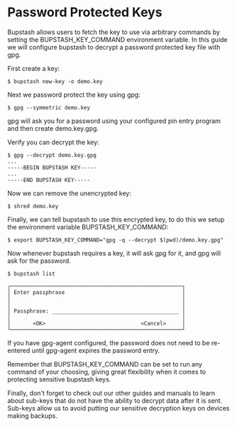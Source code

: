 # Password Protected Keys

Bupstash allows users to fetch the key to use via arbitrary commands by setting the BUPSTASH_KEY_COMMAND environment variable. In this guide we will configure bupstash to decrypt a password protected key file with gpg.

First create a key:

```
$ bupstash new-key -o demo.key
```

Next we password protect the key using gpg:

```
$ gpg --symmetric demo.key
```

gpg will ask you for a password using your configured pin entry program and then create demo.key.gpg.

Verify you can decrypt the key:

```
$ gpg --decrypt demo.key.gpg
...
-----BEGIN BUPSTASH KEY-----
...
-----END BUPSTASH KEY-----
```

Now we can remove the unencrypted key:

```
$ shred demo.key
```

Finally, we can tell bupstash to use this encrypted key, to do this we setup the environment variable BUPSTASH_KEY_COMMAND:

```
$ export BUPSTASH_KEY_COMMAND="gpg -q --decrypt $(pwd)/demo.key.gpg"
```

Now whenever bupstash requires a key, it will ask gpg for it, and gpg will ask for the password.


```
$ bupstash list
                                                                                                                                                         
┌──────────────────────────────────────────────────────┐                                                 
│ Enter passphrase                                     │                                                 
│                                                      │                                                 
│                                                      │                                                 
│ Passphrase: ________________________________________ │                                                 
│                                                      │                                                 
│       <OK>                              <Cancel>     │                                                 
└──────────────────────────────────────────────────────┘

```

If you have gpg-agent configured, the password does not need to be re-entered until gpg-agent expires the password
entry.

Remember that BUPSTASH_KEY_COMMAND can be set to run any command of your choosing, giving great flexibility when it comes to protecting sensitive bupstash keys.

Finally, don't forget to check out our other guides and manuals to learn about sub-keys that do not have the ability to decrypt data after it is sent. Sub-keys allow us to avoid putting our sensitive decryption keys
on devices making backups.